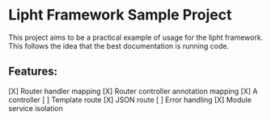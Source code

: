 Lipht Framework Sample Project
==============================

This project aims to be a practical example of usage for the lipht framework.
This follows the idea that the best documentation is running code.

Features:
---------

[X] Router handler mapping
[X] Router controller annotation mapping
[X] A controller
[ ] Template route
[X] JSON route
[ ] Error handling
[X] Module service isolation
